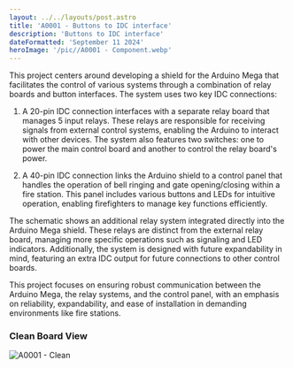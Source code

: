 ```yaml
---
layout: ../../layouts/post.astro
title: 'A0001 - Buttons to IDC interface'
description: 'Buttons to IDC interface'
dateFormatted: 'September 11 2024'
heroImage: '/pic//A0001 - Component.webp'
---
```



This project centers around developing a shield for the Arduino Mega that facilitates the control of various systems through a combination of relay boards and button interfaces. The system uses two key IDC connections:

1. A 20-pin IDC connection interfaces with a separate relay board that manages 5 input relays. These relays are responsible for receiving signals from external control systems, enabling the Arduino to interact with other devices. The system also features two switches: one to power the main control board and another to control the relay board's power.

2. A 40-pin IDC connection links the Arduino shield to a control panel that handles the operation of bell ringing and gate opening/closing within a fire station. This panel includes various buttons and LEDs for intuitive operation, enabling firefighters to manage key functions efficiently.

The schematic shows an additional relay system integrated directly into the Arduino Mega shield. These relays are distinct from the external relay board, managing more specific operations such as signaling and LED indicators. Additionally, the system is designed with future expandability in mind, featuring an extra IDC output for future connections to other control boards.

This project focuses on ensuring robust communication between the Arduino Mega, the relay systems, and the control panel, with an emphasis on reliability, expandability, and ease of installation in demanding environments like fire stations.

### Clean Board View

![A0001 - Clean](/pic/A0001%20-%20Clean.webp)    